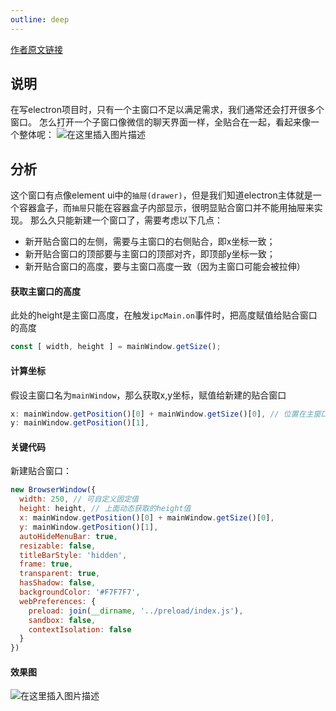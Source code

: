 ```yaml
---
outline: deep
---
```


[作者原文链接](https://blog.csdn.net/yan1915766026/article/details/141425899)

## 说明
在写electron项目时，只有一个主窗口不足以满足需求，我们通常还会打开很多个窗口。
怎么打开一个子窗口像微信的聊天界面一样，全贴合在一起，看起来像一个整体呢：
![在这里插入图片描述](https://i-blog.csdnimg.cn/direct/8e0ac16b8d2a4ef297c1d8358a2a2e95.png)
## 分析
这个窗口有点像element ui中的`抽屉(drawer)`，但是我们知道electron主体就是一个容器盒子，而`抽屉`只能在容器盒子内部显示，很明显贴合窗口并不能用抽屉来实现。
那么久只能新建一个窗口了，需要考虑以下几点：
- 新开贴合窗口的左侧，需要与主窗口的右侧贴合，即x坐标一致；
- 新开贴合窗口的顶部要与主窗口的顶部对齐，即顶部y坐标一致；
- 新开贴合窗口的高度，要与主窗口高度一致（因为主窗口可能会被拉伸）

#### 获取主窗口的高度
此处的height是主窗口高度，在触发`ipcMain.on`事件时，把高度赋值给贴合窗口的高度
```javascript
const [ width, height ] = mainWindow.getSize();
```
#### 计算坐标
假设主窗口名为`mainWindow`，那么获取x,y坐标，赋值给新建的贴合窗口
```javascript
x: mainWindow.getPosition()[0] + mainWindow.getSize()[0], // 位置在主窗口右侧
y: mainWindow.getPosition()[1],
```
#### 关键代码
新建贴合窗口：

```javascript
new BrowserWindow({
  width: 250, // 可自定义固定值
  height: height, // 上面动态获取的height值
  x: mainWindow.getPosition()[0] + mainWindow.getSize()[0],
  y: mainWindow.getPosition()[1],
  autoHideMenuBar: true,
  resizable: false,
  titleBarStyle: 'hidden',
  frame: true,
  transparent: true,
  hasShadow: false,
  backgroundColor: '#F7F7F7',
  webPreferences: {
    preload: join(__dirname, '../preload/index.js'),
    sandbox: false,
    contextIsolation: false
  }
})
```
#### 效果图
![在这里插入图片描述](https://i-blog.csdnimg.cn/direct/2b07cfd708ea494096d550890bd6ae1a.png)
